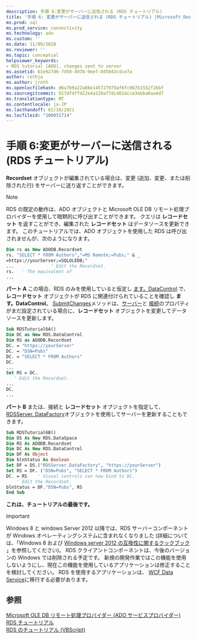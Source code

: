 ```yaml
---
description: 手順 6:変更がサーバーに送信される (RDS チュートリアル)
title: '手順 6: 変更がサーバーに送信される (RDS チュートリアル) |Microsoft Docs'
ms.prod: sql
ms.prod_service: connectivity
ms.technology: ado
ms.custom: ''
ms.date: 11/09/2018
ms.reviewer: ''
ms.topic: conceptual
helpviewer_keywords:
- RDS tutorial [ADO], changes sent to server
ms.assetid: b1e927d6-7d50-4978-9eef-045043cdce7a
author: rothja
ms.author: jroth
ms.openlocfilehash: d6a769a22a86e145727079af6fc067b1552f2bbf
ms.sourcegitcommit: 917df4ffd22e4a229af7dc481dcce3ebba0aa4d7
ms.translationtype: MT
ms.contentlocale: ja-JP
ms.lasthandoff: 02/10/2021
ms.locfileid: "100031714"
---
```

# <a name="step-6-changes-are-sent-to-the-server-rds-tutorial"></a>手順 6:変更がサーバーに送信される (RDS チュートリアル)
**Recordset** オブジェクトが編集されている場合は、変更 (追加、変更、または削除された行) をサーバーに送り返すことができます。  
  
> [!NOTE]
>  RDS の既定の動作は、ADO オブジェクトと Microsoft OLE DB リモート処理プロバイダーを使用して暗黙的に呼び出すことができます。 クエリは **レコードセット** を返すことができ、編集された **レコードセット** はデータソースを更新できます。 このチュートリアルでは、ADO オブジェクトを使用した RDS は呼び出されませんが、次のようになります。  
  
```vb
Dim rs as New ADODB.Recordset  
rs. "SELECT * FROM Authors","=MS Remote;=Pubs;" & _  
=https://yourServer;=SQLOLEDB;"  
...              ' Edit the Recordset.  
rs.   ' The equivalent of   
...  
```  
  
 **パート A** この場合、RDS のみを使用していると仮定し [ます。DataControl](../../reference/rds-api/datacontrol-object-rds.md) で、 **レコードセット** オブジェクトが RDS に関連付けられていることを確認し **ます。DataControl**。 [SubmitChanges](../../reference/rds-api/submitchanges-method-rds.md)メソッドは、[サーバー](../../reference/rds-api/server-property-rds.md)と [接続](../../reference/rds-api/connect-property-rds.md)のプロパティがまだ設定されている場合に、**レコードセット** オブジェクトを変更してデータソースを更新します。  
  
```vb
Sub RDSTutorial6A()  
Dim DC as New RDS.DataControl  
Dim RS as ADODB.Recordset  
DC. = "https://yourServer"  
DC. = "DSN=Pubs"  
DC. = "SELECT * FROM Authors"  
DC.  
...  
Set RS = DC.  
   ' Edit the Recordset.  
...  
DC.  
...  
```  
  
 **パート B** または、接続と **レコードセット** オブジェクトを指定して、 [RDSServer. DataFactory](../../reference/rds-api/datafactory-object-rdsserver.md)オブジェクトを使用してサーバーを更新することもできます。  
  
```vb
Sub RDSTutorial6B()  
Dim DS As New RDS.DataSpace  
Dim RS As ADODB.Recordset  
Dim DC As New RDS.DataControl  
Dim DF As Object  
Dim blnStatus As Boolean  
Set DF = DS.("RDSServer.DataFactory", "https://yourServer")  
Set RS = DF. ("DSN=Pubs", "SELECT * FROM Authors")  
DC. = RS    ' Visual controls can now bind to DC.  
    ' Edit the Recordset.  
blnStatus = DF."DSN=Pubs", RS  
End Sub  
```  
  
 **これは、チュートリアルの最後です。**  
  
> [!IMPORTANT]
>  Windows 8 と windows Server 2012 以降では、RDS サーバーコンポーネントが Windows オペレーティングシステムに含まれなくなりました (詳細については、「Windows 8 および [Windows server 2012 の互換性に関するクックブック](https://www.microsoft.com/download/details.aspx?id=27416) 」を参照してください)。 RDS クライアントコンポーネントは、今後のバージョンの Windows では削除される予定です。 新規の開発作業ではこの機能を使用しないようにし、現在この機能を使用しているアプリケーションは修正することを検討してください。 RDS を使用するアプリケーションは、 [WCF Data Service](/dotnet/framework/wcf/)に移行する必要があります。  
  
## <a name="see-also"></a>参照  
 [Microsoft OLE DB リモート処理プロバイダー (ADO サービスプロバイダー)](../appendixes/microsoft-ole-db-remoting-provider-ado-service-provider.md)   
 [RDS チュートリアル](./rds-tutorial.md)   
 [RDS のチュートリアル (VBScript)](./rds-tutorial-vbscript.md)